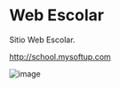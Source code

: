 # Web Escolar

Sitio Web Escolar.

http://school.mysoftup.com

![image](https://user-images.githubusercontent.com/43613125/160874783-15737490-029c-4ab7-8d93-e40dfbd22b0a.png)
